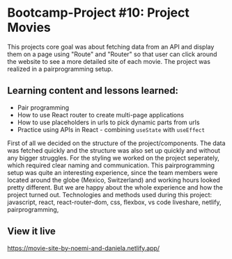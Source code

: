 # Bootcamp-Project #10: Project Movies
This projects core goal was about fetching data from an API and display them on a page using "Route" and "Router" so that user can click around the website to see a more detailed site of each movie. The project was realized in a pairprogramming setup.

## Learning content and lessons learned:
- Pair programming
- How to use React router to create multi-page applications
- How to use placeholders in urls to pick dynamic parts from urls
- Practice using APIs in React - combining `useState` with `useEffect`

First of all we decided on the structure of the project/components. The data was fetched quickly and the structure was also set up quickly and without any bigger struggles. For the styling we worked on the project seperately, which required clear naming and communication. This pairprogramming setup was quite an interesting experience, since the team members were located around the globe (Mexico, Switzerland) and working hours looked pretty different. But we are happy about the whole experience and how the project turned out. 
Technologies and methods used during this project: javascript, react, react-router-dom, css, flexbox, vs code liveshare, netlify, pairprogramming,

## View it live
https://movie-site-by-noemi-and-daniela.netlify.app/
